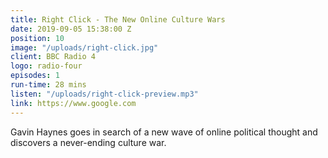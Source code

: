 ```yaml
---
title: Right Click - The New Online Culture Wars
date: 2019-09-05 15:38:00 Z
position: 10
image: "/uploads/right-click.jpg"
client: BBC Radio 4
logo: radio-four
episodes: 1
run-time: 28 mins
listen: "/uploads/right-click-preview.mp3"
link: https://www.google.com
---
```


Gavin Haynes goes in search of a new wave of online political thought and discovers a never-ending culture war.